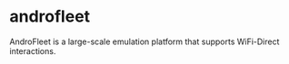 # androfleet
AndroFleet is a large-scale emulation platform that supports WiFi-Direct interactions.
